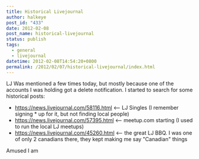 ```yaml
---
title: Historical Livejournal
author: halkeye
post_id: "433"
date: 2012-02-08
post_name: historical-livejournal
status: publish
tags:
  - general
  - livejournal
datetime: 2012-02-08T14:54:20+0800
permalink: /2012/02/07/historical-livejournal/index.html
---
```


LJ Was mentioned a few times today, but mostly because one of the accounts I was holding got a delete notification. I started to search for some historical posts:

* https://news.livejournal.com/58116.html &lt;\-- LJ Singles (I remember signing * up for it, but not finding local people)
* https://news.livejournal.com/57395.html &lt;\-- meetup.com starting (I used to run the local LJ meetups)
* https://news.livejournal.com/45260.html &lt;\-- the great LJ BBQ. I was one of only 2 canadians there, they kept making me say "Canadian" things

Amused I am
